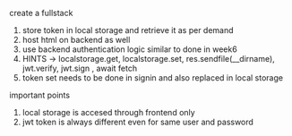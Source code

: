 create a fullstack

1. store token in local storage and retrieve it as per demand
2. host html on backend as well
3. use backend authentication logic similar to done in week6
4. HINTS -> localstorage.get, localstorage.set, res.sendfile(__dirname), jwt.verify, jwt.sign , await fetch
5. token set needs to be done in signin and also replaced in local storage


important points
1. local storage is accesed through frontend only
2. jwt token is always different even for same user and password